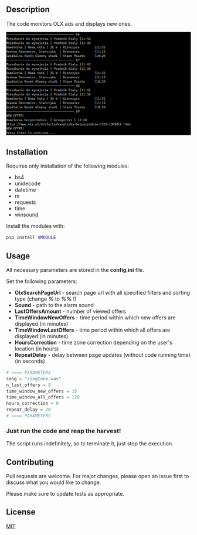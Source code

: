 ## Description

The code monitors OLX ads and displays new ones.

![alt text](title.png "Title")

## Installation

Requires only installation of the following modules:
- bs4
- unidecode
- datetime
- re
- requests
- time
- winsound

Install the modules with:
```bash
pip install $MODULE
```

## Usage

All necessary parameters are stored in the **config.ini** file.

Set the following parameters:
- **OlxSearchPageUrl** - search page url with all specified filters and sorting type (change ***%*** to ***%%*** !)
- **Sound** - path to the alarm sound
- **LastOffersAmount** - number of viewed offers
- **TimeWindowNewOffers** - time period within which new offers are displayed (in minutes)
- **TimeWindowLastOffers** - time period within which all offers are displayed (in minutes)
- **HoursCorrection** - time zone correction depending on the user's location (in hours)
- **RepeatDelay** - delay between page updates (without code running time) (in seconds)
```python
# ==== PARAMETERS
song = "ringtone.wav"
n_last_offers = 8
time_window_new_offers = 15
time_window_all_offers = 120
hours_correction = 0
repeat_delay = 20
# ==== PARAMETERS
```
### Just run the code and reap the harvest!

The script runs indefinitely, so to terminate it, just stop the execution.

## Contributing
Pull requests are welcome. For major changes, please open an issue first to discuss what you would like to change.

Please make sure to update tests as appropriate.

## License
[MIT](https://choosealicense.com/licenses/mit/)